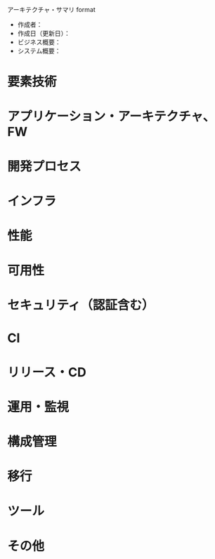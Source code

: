 アーキテクチャ・サマリ format

* 作成者：
* 作成日（更新日）：
* ビジネス概要：
* システム概要：

# 要素技術
# アプリケーション・アーキテクチャ、FW
# 開発プロセス
# インフラ
# 性能
# 可用性
# セキュリティ（認証含む）
# CI
# リリース・CD
# 運用・監視
# 構成管理
# 移行
# ツール
# その他
